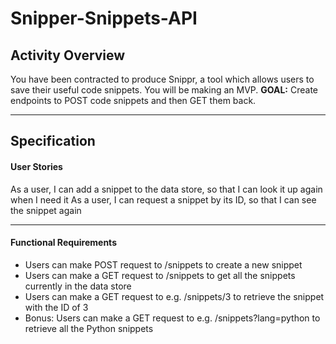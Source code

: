 # Snipper-Snippets-API

## Activity Overview
You have been contracted to produce Snippr, a tool which allows users to save their useful code snippets. You will be making an MVP.
**GOAL:** Create endpoints to POST code snippets and then GET them back.
***

## Specification
#### User Stories
As a user, I can add a snippet to the data store, so that I can look it up again when I need it
As a user, I can request a snippet by its ID, so that I can see the snippet again
***

#### Functional Requirements
- Users can make POST request to /snippets to create a new snippet
- Users can make a GET request to /snippets to get all the snippets currently in the data store
- Users can make a GET request to e.g. /snippets/3 to retrieve the snippet with the ID of 3
- Bonus: Users can make a GET request to e.g. /snippets?lang=python to retrieve all the Python snippets
